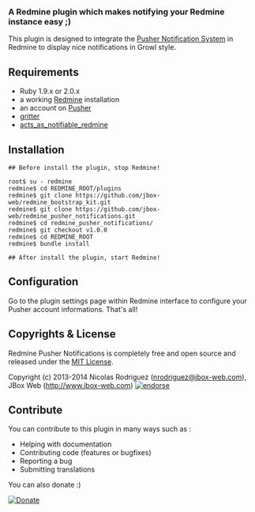 ### A Redmine plugin which makes notifying your Redmine instance easy ;)

This plugin is designed to integrate the [Pusher Notification System](http://pusher.com) in Redmine to display nice notifications in Growl style.

## Requirements
* Ruby 1.9.x or 2.0.x
* a working [Redmine](http://www.redmine.org/) installation
* an account on [Pusher](http://pusher.com)
* [gritter](https://github.com/RobinBrouwer/gritter)
* [acts_as_notifiable_redmine](https://github.com/jbox-web/acts_as_notifiable_redmine)

## Installation
  
    ## Before install the plugin, stop Redmine!
    
    root$ su - redmine
    redmine$ cd REDMINE_ROOT/plugins
    redmine$ git clone https://github.com/jbox-web/redmine_bootstrap_kit.git
    redmine$ git clone https://github.com/jbox-web/redmine_pusher_notifications.git
    redmine$ cd redmine_pusher_notifications/
    redmine$ git checkout v1.0.0
    redmine$ cd REDMINE_ROOT
    redmine$ bundle install

    ## After install the plugin, start Redmine!

## Configuration

Go to the plugin settings page within Redmine interface to configure your Pusher account informations. That's all!

## Copyrights & License
Redmine Pusher Notifications is completely free and open source and released under the [MIT License](https://github.com/jbox-web/redmine_pusher_notifications/blob/devel/LICENSE).

Copyright (c) 2013-2014 Nicolas Rodriguez (nrodriguez@jbox-web.com), JBox Web (http://www.jbox-web.com) [![endorse](https://api.coderwall.com/n-rodriguez/endorsecount.png)](https://coderwall.com/n-rodriguez)


## Contribute

You can contribute to this plugin in many ways such as :
* Helping with documentation
* Contributing code (features or bugfixes)
* Reporting a bug
* Submitting translations

You can also donate :)

[![Donate](https://www.paypalobjects.com/en_US/i/btn/btn_donate_LG.gif)](https://www.paypal.com/cgi-bin/webscr?cmd=_s-xclick&hosted_button_id=FBT7E7DAVVEEU)
